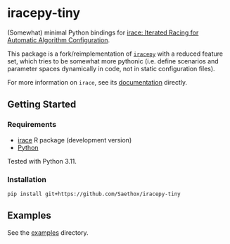 # iracepy-tiny

(Somewhat) minimal Python bindings
for [irace: Iterated Racing for Automatic Algorithm Configuration](https://github.com/MLopez-Ibanez/irace).

This package is a fork/reimplementation of [`iracepy`](https://github.com/auto-optimization/iracepy) with a reduced
feature set, which tries to be somewhat more pythonic (i.e. define scenarios and parameter spaces dynamically in code,
not in static configuration files).

For more information on `irace`, see its [documentation](https://mlopez-ibanez.github.io/irace/index.html) directly.

## Getting Started

### Requirements

- [irace](https://mlopez-ibanez.github.io/irace/#github-development-version) R package (development version)
- [Python](https://www.python.org)

Tested with Python 3.11.

### Installation

```shell
pip install git+https://github.com/Saethox/iracepy-tiny
```

## Examples

See the [examples](./examples) directory.